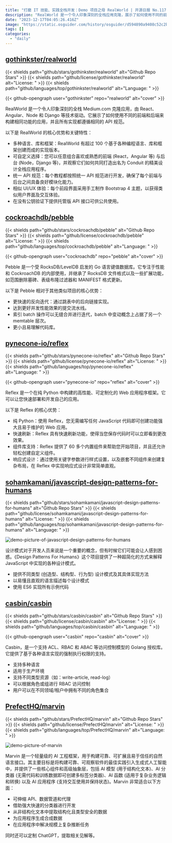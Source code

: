 ```yaml
---
title: "打磨 IT 技能、实践全栈开发：Demo 项目之母 RealWorld | 开源日报 No.117"
description: "RealWorld 是一个令人印象深刻的全栈应用克隆，展示了如何使用不同的前端和后端技术构建相同功能的应用。它有超过 100 个不同的实现版本，使用了不同的编程语言、库和框架。您可以根据自己的喜好和熟悉程度，自由选择前端和后端技术，观察它们如何共同打造出一个精美设计的全栈应用。每个实现版本都遵循相同的 API 规范，具备良好的模块化能力。前端界面采用手工制作的 Bootstrap 4 主题，提供了相似的 UI/UX 体验。此外，RealWorld 还提供了一个托管版的 API 接口供公共使用。"
date: "2023-12-17T04:05:26.416Z"
image: "https://static.osguider.com/history/osguider/d594890a9408c52c2b2b731d4cf215b5.png"
tags: []
categories:
  - "daily"
---
```


## [gothinkster/realworld](https://github.com/gothinkster/realworld)

{{< shields path="github/stars/gothinkster/realworld" alt="Github Repo Stars" >}} {{< shields path="github/license/gothinkster/realworld" alt="License: " >}} {{< shields path="github/languages/top/gothinkster/realworld" alt="Language: " >}}

{{< github-opengraph user="gothinkster" repo="realworld" alt="cover" >}}

RealWorld 是一个令人印象深刻的全栈 Medium.com 克隆应用，由 React、Angular、Node 和 Django 等技术驱动。它展示了如何使用不同的前端和后端来构建相同功能的应用，并且所有实现都遵循相同的 API 规范。

以下是 RealWorld 的核心优势和关键特性：

- 多种语言、库和框架：RealWorld 有超过 100 个基于各种编程语言、库和框架创建而成的实现版本。
- 可自定义选择：您可以任意组合喜欢或熟悉的前端 (React，Angular 等) 与后台 (Node，Django 等)，并观察它们如何共同打造出名为 Conduit 的精美设计全栈应用程序。
- 统一 API 规范：每个教程都按照统一 API 规范进行开发，确保了每个前端与后台之间具备良好模块化能力。
- 相似 UI/UX 体验：每个前段界面采用手工制作 Bootstrap 4 主题，以获得类似用户界面及交互体验。
- 在没有公钥验证下提供托管版 API 接口可供公共使用。

## [cockroachdb/pebble](https://github.com/cockroachdb/pebble)

{{< shields path="github/stars/cockroachdb/pebble" alt="Github Repo Stars" >}} {{< shields path="github/license/cockroachdb/pebble" alt="License: " >}} {{< shields path="github/languages/top/cockroachdb/pebble" alt="Language: " >}}

{{< github-opengraph user="cockroachdb" repo="pebble" alt="cover" >}}

Pebble 是一个受 RocksDB/LevelDB 启发的 Go 语言键值数据库。它专注于性能和 CockroachDB 的内部使用，并继承了 RocksDB 文件格式以及一些扩展功能，如范围删除墓碑、表级布隆过滤器和 MANIFEST 格式更新。

以下是 Pebble 相对于其他类似项目的核心优势：

- 更快速的反向迭代：通过跳表中的后向链接实现。
- 达到更好并发性能效果的提交流水线。
- 索引 batch 操作可以无缝合并进行迭代，batch 中变动概念上占据了另一个 memtable 层次。
- 更小且易理解代码库。

## [pynecone-io/reflex](https://github.com/pynecone-io/reflex)

{{< shields path="github/stars/pynecone-io/reflex" alt="Github Repo Stars" >}} {{< shields path="github/license/pynecone-io/reflex" alt="License: " >}} {{< shields path="github/languages/top/pynecone-io/reflex" alt="Language: " >}}

{{< github-opengraph user="pynecone-io" repo="reflex" alt="cover" >}}

Reflex 是一个在纯 Python 中构建的高性能、可定制化的 Web 应用程序框架。它可以让您快速部署和开发自己的应用。

以下是 Reflex 的核心优势：

- 纯 Python：使用 Reflex，您无需编写任何 JavaScript 代码即可创建功能强大且易于维护的 Web 应用。
- 快速刷新：Reflex 具有快速刷新功能，使得当您保存代码时可以立即看到更改效果。
- 组件库支持：Reflex 提供了 60 多个内置组件来帮助您开始项目，并且还允许轻松创建自定义组件。
- 响应式设计：通过使用关键字参数进行样式设置，以及嵌套不同组件来创建复杂布局，在 Reflex 中实现响应式设计非常简单直观。

## [sohamkamani/javascript-design-patterns-for-humans](https://github.com/sohamkamani/javascript-design-patterns-for-humans)

{{< shields path="github/stars/sohamkamani/javascript-design-patterns-for-humans" alt="Github Repo Stars" >}} {{< shields path="github/license/sohamkamani/javascript-design-patterns-for-humans" alt="License: " >}} {{< shields path="github/languages/top/sohamkamani/javascript-design-patterns-for-humans" alt="Language: " >}}

![demo-picture-of-javascript-design-patterns-for-humans](https://static.osguider.com/history/2023/a9217125dfb4c43213985730615e2f86.png)

设计模式对于开发人员来说是一个重要的概念，但有时候它们可能会让人感到困惑。《Design Patterns For Humans》这个项目提供了一种超简化的方式来解释 JavaScript 中实现的各种设计模式。

- 提供不同类型 (创造型、结构型、行为型) 设计模式及其具体实现方法
- 以易懂且直观的语言描述每个设计模式
- 使用 ES6 实现所有示例代码

## [casbin/casbin](https://github.com/casbin/casbin)

{{< shields path="github/stars/casbin/casbin" alt="Github Repo Stars" >}} {{< shields path="github/license/casbin/casbin" alt="License: " >}} {{< shields path="github/languages/top/casbin/casbin" alt="Language: " >}}

{{< github-opengraph user="casbin" repo="casbin" alt="cover" >}}

Casbin，是一个支持 ACL、RBAC 和 ABAC 等访问控制模型的 Golang 授权库。它提供了基于各种语言实现的强制执行权限的支持。

- 支持多种语言
- 适用于生产环境
- 支持不同类型资源（如：write-article, read-log）
- 可以根据角色或组进行 RBAC 访问控制
- 用户可以在不同领域/租户中拥有不同的角色集合

## [PrefectHQ/marvin](https://github.com/PrefectHQ/marvin)

{{< shields path="github/stars/PrefectHQ/marvin" alt="Github Repo Stars" >}} {{< shields path="github/license/PrefectHQ/marvin" alt="License: " >}} {{< shields path="github/languages/top/PrefectHQ/marvin" alt="Language: " >}}

![demo-picture-of-marvin](https://static.osguider.com/history/2023/943479e3b588e9ca59124268441df3e8.png)

Marvin 是一个轻量级的 AI 工程框架，用于构建可靠、可扩展且易于信任的自然语言接口。其主要目标是将构建可靠、可观察软件的最佳实践引入生成式人工智能中，并提供了一些核心组件和高级抽象层，包括 AI 模型 (用于结构化文本)、AI 分类器 (无需代码和训练数据即可创建多标签分类器)、AI 函数 (适用于复杂业务逻辑和转换) 以及 AI 应用程序 (支持交互使用并保持状态)。Marvin 非常适合以下方面：

- 可伸缩 API、数据管道和代理
- 借助强大快速的分类器进行开发
- 从非结构化文本中提取结构化且类型安全的数据
- 为应用程序生成合成数据
- 在应用程序中解决规模上复杂推断任务

同时还可以定制 ChatGPT，提取相关见解等。

